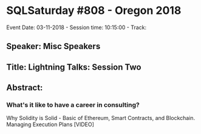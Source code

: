 # SQLSaturday #808 - Oregon 2018
Event Date: 03-11-2018 - Session time: 10:15:00 - Track: 
## Speaker: Misc Speakers
## Title: Lightning Talks: Session Two
## Abstract:
### What's it like to have a career in consulting?
Why Solidity is Solid - Basic of Ethereum, Smart Contracts, and Blockchain.
Managing Execution Plans [VIDEO]

